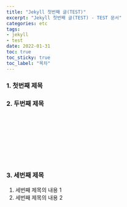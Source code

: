 ```yaml
---
title: "Jekyll 첫번째 글(TEST)"
excerpt: "Jekyll 첫번째 글(TEST) - TEST 문서"
categories: etc
tags: 
- jekyll
- test
date: 2022-01-31
toc: true
toc_sticky: true
toc_label: "목차"
---
```

<!--
Front Matter
-->

### 1. 첫번째 제목 <br>
### 2. 두번째 제목 <br><br><br><br><br><br><br><br>
### 3. 세번째 제목
1. 세번째 제목의 내용 1
2. 세번째 제목의 내용 2


